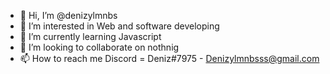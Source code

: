 - 👋 Hi, I’m @denizylmnbs
- 👀 I’m interested in Web and software developing
- 🌱 I’m currently learning Javascript 
- 💞️ I’m looking to collaborate on nothnig
- 📫 How to reach me Discord = Deniz#7975 - Denizylmnbsss@gmail.com

<!---
denizylmnbs/denizylmnbs is a ✨ special ✨ repository because its `README.md` (this file) appears on your GitHub profile.
You can click the Preview link to take a look at your changes.
--->
